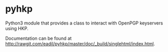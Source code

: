 pyhkp
=====

Python3 module that provides a class to interact with OpenPGP keyservers using HKP.

Documentation can be found at http://rawgit.com/eadil/pyhkp/master/doc/_build/singlehtml/index.html.
